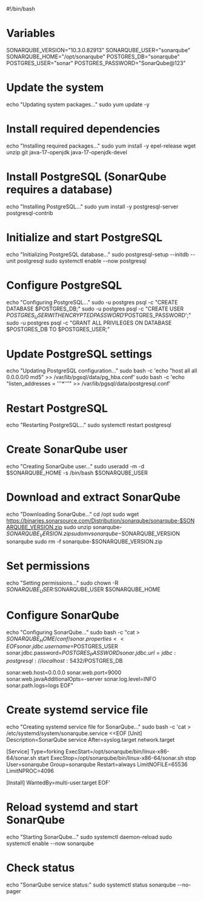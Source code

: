 #!/bin/bash

# Variables
SONARQUBE_VERSION="10.3.0.82913"
SONARQUBE_USER="sonarqube"
SONARQUBE_HOME="/opt/sonarqube"
POSTGRES_DB="sonarqube"
POSTGRES_USER="sonar"
POSTGRES_PASSWORD="SonarQube@123"

# Update the system
echo "Updating system packages..."
sudo yum update -y

# Install required dependencies
echo "Installing required packages..."
sudo yum install -y epel-release wget unzip git java-17-openjdk java-17-openjdk-devel

# Install PostgreSQL (SonarQube requires a database)
echo "Installing PostgreSQL..."
sudo yum install -y postgresql-server postgresql-contrib

# Initialize and start PostgreSQL
echo "Initializing PostgreSQL database..."
sudo postgresql-setup --initdb --unit postgresql
sudo systemctl enable --now postgresql

# Configure PostgreSQL
echo "Configuring PostgreSQL..."
sudo -u postgres psql -c "CREATE DATABASE $POSTGRES_DB;"
sudo -u postgres psql -c "CREATE USER $POSTGRES_USER WITH ENCRYPTED PASSWORD '$POSTGRES_PASSWORD';"
sudo -u postgres psql -c "GRANT ALL PRIVILEGES ON DATABASE $POSTGRES_DB TO $POSTGRES_USER;"

# Update PostgreSQL settings
echo "Updating PostgreSQL configuration..."
sudo bash -c 'echo "host all all 0.0.0.0/0 md5" >> /var/lib/pgsql/data/pg_hba.conf'
sudo bash -c 'echo "listen_addresses = '\''*'\''" >> /var/lib/pgsql/data/postgresql.conf'

# Restart PostgreSQL
echo "Restarting PostgreSQL..."
sudo systemctl restart postgresql

# Create SonarQube user
echo "Creating SonarQube user..."
sudo useradd -m -d $SONARQUBE_HOME -s /bin/bash $SONARQUBE_USER

# Download and extract SonarQube
echo "Downloading SonarQube..."
cd /opt
sudo wget https://binaries.sonarsource.com/Distribution/sonarqube/sonarqube-$SONARQUBE_VERSION.zip
sudo unzip sonarqube-$SONARQUBE_VERSION.zip
sudo mv sonarqube-$SONARQUBE_VERSION sonarqube
sudo rm -f sonarqube-$SONARQUBE_VERSION.zip

# Set permissions
echo "Setting permissions..."
sudo chown -R $SONARQUBE_USER:$SONARQUBE_USER $SONARQUBE_HOME

# Configure SonarQube
echo "Configuring SonarQube..."
sudo bash -c "cat > $SONARQUBE_HOME/conf/sonar.properties <<EOF
sonar.jdbc.username=$POSTGRES_USER
sonar.jdbc.password=$POSTGRES_PASSWORD
sonar.jdbc.url=jdbc:postgresql://localhost:5432/$POSTGRES_DB

sonar.web.host=0.0.0.0
sonar.web.port=9000
sonar.web.javaAdditionalOpts=-server
sonar.log.level=INFO
sonar.path.logs=logs
EOF"

# Create systemd service file
echo "Creating systemd service file for SonarQube..."
sudo bash -c 'cat > /etc/systemd/system/sonarqube.service <<EOF
[Unit]
Description=SonarQube service
After=syslog.target network.target

[Service]
Type=forking
ExecStart=/opt/sonarqube/bin/linux-x86-64/sonar.sh start
ExecStop=/opt/sonarqube/bin/linux-x86-64/sonar.sh stop
User=sonarqube
Group=sonarqube
Restart=always
LimitNOFILE=65536
LimitNPROC=4096

[Install]
WantedBy=multi-user.target
EOF'

# Reload systemd and start SonarQube
echo "Starting SonarQube..."
sudo systemctl daemon-reload
sudo systemctl enable --now sonarqube

# Check status
echo "SonarQube service status:"
sudo systemctl status sonarqube --no-pager
